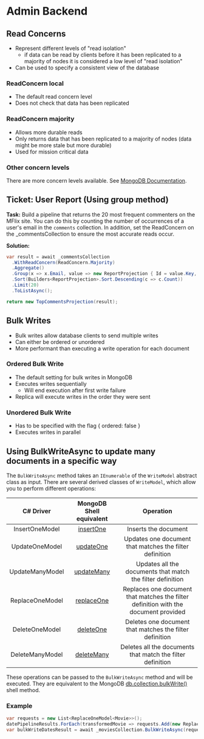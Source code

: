 # Admin Backend

## Read Concerns

- Represent different levels of "read isolation"
  - if data can be read by clients before it has been replicated to a majority of nodes it is considered a low level of "read isolation"
- Can be used to specify a consistent view of the database

### ReadConcern local

- The default read concern level
- Does not check that data has been replicated

### ReadConcern majority

- Allows more durable reads
- Only returns data that has been replicated to a majority of nodes (data might be more stale but more durable)
- Used for mission critical data

### Other concern levels

There are more concern levels available. See [MongoDB Documentation](https://docs.mongodb.com/manual/reference/read-concern/).

## Ticket: User Report (Using group method)

**Task:** Build a pipeline that returns the 20 most frequent commenters on the MFlix site. You can do this by counting the number of occurrences of a user's email in the `comments` collection. In addition, set the ReadConcern on the _commentsCollection to ensure the most accurate reads occur.

**Solution:**

```C#
var result = await _commentsCollection
  .WithReadConcern(ReadConcern.Majority)
  .Aggregate()
  .Group(x => x.Email, value => new ReportProjection { Id = value.Key, Count = value.Count() })
  .Sort(Builders<ReportProjection>.Sort.Descending(c => c.Count))
  .Limit(20)
  .ToListAsync();

return new TopCommentsProjection(result);
```

## Bulk Writes

- Bulk writes allow database clients to send multiple writes
- Can either be ordered or unordered
- More performant than executing a write operation for each document

### Ordered Bulk Write

- The default setting for bulk writes in MongoDB
- Executes writes sequentially
  - Will end execution after first write failure
- Replica will execute writes in the order they were sent

### Unordered Bulk Write

- Has to be specified with the flag { ordered: false }
- Executes writes in parallel

## Using BulkWriteAsync to update many documents in a specific way

The ``BulkWriteAsync`` method takes an ``IEnumerable`` of the ``WriteModel`` abstract class as input. There are several derived classes of ``WriteModel``, which allow you to perform different operations:

|C# Driver|MongoDB Shell equivalent|Operation|
|:-------:|:----------------------:|:-------:|
|InsertOneModel|[insertOne](https://docs.mongodb.com/manual/reference/method/db.collection.insertOne/)|Inserts the document|
|UpdateOneModel|[updateOne](https://docs.mongodb.com/manual/reference/method/db.collection.updateOne/)|Updates one document that matches the filter definition|
|UpdateManyModel|[updateMany](https://docs.mongodb.com/manual/reference/method/db.collection.updateMany/)|Updates all the documents that match the filter definition|
|ReplaceOneModel|[replaceOne](https://docs.mongodb.com/manual/reference/method/db.collection.replaceOne/)|Replaces one document that matches the filter definition with the document provided|
|DeleteOneModel|[deleteOne](https://docs.mongodb.com/manual/reference/method/db.collection.deleteOne/)|Deletes one document that matches the filter definition|
|DeleteManyModel|[deleteMany](https://docs.mongodb.com/manual/reference/method/db.collection.deleteMany/)|Deletes all the documents that match the filter definition|

These operations can be passed to the ``BulkWriteAsync`` method and will be executed. They are equivalent to the MongoDB [db.collection.bulkWrite()](https://docs.mongodb.com/manual/reference/method/db.collection.bulkWrite) shell method.

### Example

```C#
var requests = new List<ReplaceOneModel<Movie>>();
datePipelineResults.ForEach(transformedMovie => requests.Add(new ReplaceOneModel<Movie>(Builders<Movie>.Filter.Where(movie => movie.Id == transformedMovie.Id), transformedMovie)));
var bulkWriteDatesResult = await _moviesCollection.BulkWriteAsync(requests);
```
